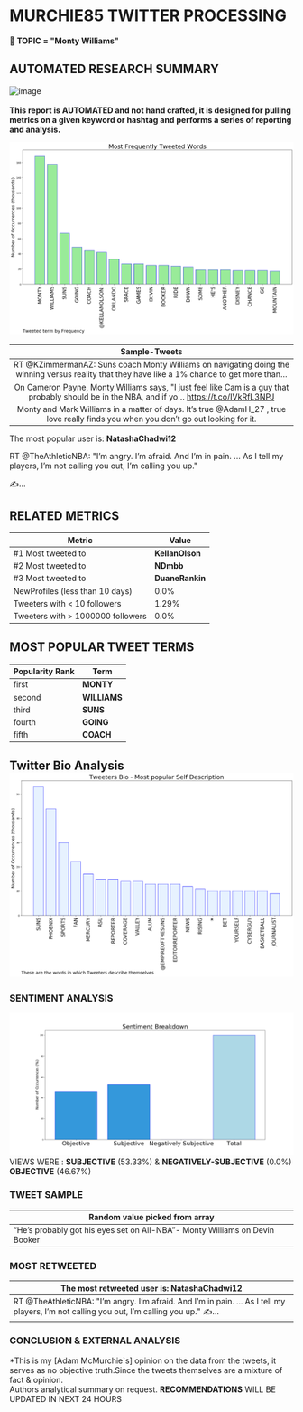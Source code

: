 # MURCHIE85 TWITTER PROCESSING 
&#x1F34E; **TOPIC = "Monty Williams"**

## AUTOMATED RESEARCH SUMMARY

![image](https://marketingplatform.google.com/about/static/images/gmp/analytics-smb-benefit.jpg)
<br></br>
<b> This report is AUTOMATED and not hand crafted, it is designed for pulling metrics on a given keyword or hashtag and performs a series of reporting and analysis.</b>



![image](TWEETS.png)



|                **Sample-Tweets**        |
| :-------------: |
| RT @KZimmermanAZ: Suns coach Monty Williams on navigating doing the winning versus reality that they have like a 1% chance to get more than… |
| On Cameron Payne, Monty Williams says, "I just feel like Cam is a guy that probably should be in the NBA, and if yo… https://t.co/IVkRfL3NPJ |
| Monty and Mark Williams in a matter of days. It’s true @AdamH_27 , true love really finds you when you don’t go out looking for it. |

The most popular user is: **NatashaChadwi12**
<div class="alert alert-block alert-danger"> RT @TheAthleticNBA: "I’m angry. I’m afraid. And I’m in pain. ...  As I tell my players, I’m not calling you out, I’m calling you up." 

✍️…</div>

## RELATED METRICS<br>
| Metric | Value |
| ------------- | ------------- |
| #1 Most tweeted to  | **KellanOlson** |
| #2 Most tweeted to  | **NDmbb** |
| #3 Most tweeted to  | **DuaneRankin** |
| NewProfiles (less than 10 days) | 0.0%  |
| Tweeters with < 10 followers  | 1.29%|
| Tweeters with > 1000000 followers  | 0.0%  |



## MOST POPULAR TWEET TERMS 


| Popularity Rank  | Term |
| ------------- | ------------- |
| first  | **MONTY**  |
| second  | **WILLIAMS**  |
| third  | **SUNS** |
| fourth  | **GOING**  |
| fifth  | **COACH**  |


## Twitter Bio Analysis![image](BIO.png)
### SENTIMENT ANALYSIS
![image](sentiment.png)
VIEWS WERE : **SUBJECTIVE**  (53.33%) & **NEGATIVELY-SUBJECTIVE** (0.0%) **OBJECTIVE** (46.67%)

### TWEET SAMPLE 
| Random value picked from array |
| ------------- |
|“He’s probably got his eyes set on All-NBA”- Monty Williams on Devin Booker |

### MOST RETWEETED 

| The most retweeted user is: **NatashaChadwi12**  |
| ------------- |
| RT @TheAthleticNBA: "I’m angry. I’m afraid. And I’m in pain. ...  As I tell my players, I’m not calling you out, I’m calling you up." ✍️… |

### CONCLUSION & EXTERNAL ANALYSIS

*This is my [Adam McMurchie`s] opinion on the data from the tweets, it serves as no objective truth.Since the tweets themselves are a mixture of fact & opinion.<br>
Authors analytical summary on request.
**RECOMMENDATIONS** WILL BE UPDATED IN NEXT  24 HOURS <br>